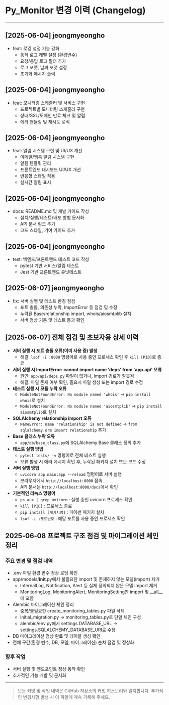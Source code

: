 # Py_Monitor 변경 이력 (Changelog)

---

## [2025-06-04] jeongmyeongho
- feat: 로깅 설정 기능 강화
  - 동적 로그 레벨 설정 (환경변수)
  - 요청/응답 로그 필터 추가
  - 로그 포맷, 날짜 포맷 설정
  - 초기화 메시지 출력

## [2025-06-04] jeongmyeongho
- feat: 모니터링 스케줄러 및 서비스 구현
  - 프로젝트별 모니터링 스케줄러 구현
  - 상태/SSL/도메인 만료 체크 및 알림
  - 에러 핸들링 및 재시도 로직

## [2025-06-04] jeongmyeongho
- feat: 알림 시스템 구현 및 UI/UX 개선
  - 이메일/웹훅 알림 시스템 구현
  - 알림 템플릿 관리
  - 프론트엔드 대시보드 UI/UX 개선
  - 반응형 스타일 적용
  - 실시간 알림 표시

## [2025-06-04] jeongmyeongho
- docs: README.md 및 개발 가이드 작성
  - 설치/실행/테스트/배포 방법 문서화
  - API 문서 링크 추가
  - 코드 스타일, 기여 가이드 추가

## [2025-06-04] jeongmyeongho
- test: 백엔드/프론트엔드 테스트 코드 작성
  - pytest 기반 서비스/알림 테스트
  - Jest 기반 프론트엔드 유닛테스트

## [2025-06-07] jeongmyeongho
- fix: 서버 실행 및 테스트 환경 점검
  - 포트 충돌, 의존성 누락, ImportError 등 점검 및 수정
  - 누락된 Base/relationship import, whois/aiosmtplib 설치
  - 서버 정상 기동 및 테스트 통과 확인

## [2025-06-07] 전체 점검 및 초보자용 상세 이력

- **서버 실행 시 포트 충돌 오류(이미 사용 중) 발생**
  - 해결: `lsof -i :8000` 명령어로 사용 중인 프로세스 확인 후 `kill [PID]`로 종료
- **서버 실행 시 ImportError: cannot import name 'deps' from 'app.api' 오류**
  - 원인: `app/api/deps.py` 파일이 없거나, import 경로가 잘못됨
  - 해결: 파일 존재 여부 확인, 필요시 파일 생성 또는 import 경로 수정
- **테스트 실행 시 모듈 누락 오류**
  - `ModuleNotFoundError: No module named 'whois'` → `pip install whois`로 설치
  - `ModuleNotFoundError: No module named 'aiosmtplib'` → `pip install aiosmtplib`로 설치
- **SQLAlchemy relationship import 오류**
  - `NameError: name 'relationship' is not defined` → `from sqlalchemy.orm import relationship` 추가
- **Base 클래스 누락 오류**
  - `app/db/base_class.py`에 SQLAlchemy Base 클래스 정의 추가
- **테스트 실행 방법**
  - `pytest tests/ -v` 명령어로 전체 테스트 실행
  - 오류 발생 시 에러 메시지 확인 후, 누락된 패키지 설치 또는 코드 수정
- **서버 실행 방법**
  - `uvicorn app.main:app --reload` 명령어로 서버 실행
  - 브라우저에서 `http://localhost:8000` 접속
  - API 문서는 `http://localhost:8000/docs`에서 확인
- **기본적인 리눅스 명령어**
  - `ps aux | grep uvicorn` : 실행 중인 uvicorn 프로세스 확인
  - `kill [PID]` : 프로세스 종료
  - `pip install [패키지명]` : 파이썬 패키지 설치
  - `lsof -i :포트번호` : 해당 포트를 사용 중인 프로세스 확인

## 2025-06-08 프로젝트 구조 점검 및 마이그레이션 체인 정리

### 주요 변경 및 점검 내역
- .env 파일 환경 변수 정상 로딩 확인
- app/models/__init__.py에서 불필요한 import 및 존재하지 않는 모델(import) 제거
    - InternalLog, Notification, Alert 등 실제 정의되지 않은 모델 import 제거
    - MonitoringLog, MonitoringAlert, MonitoringSetting만 import 및 __all__에 포함
- Alembic 마이그레이션 체인 정리
    - 중복/불필요한 create_monitoring_tables.py 파일 삭제
    - initial_migration.py → monitoring_tables.py로 단일 체인 구성
    - alembic/env.py에서 settings.DATABASE_URL → settings.SQLALCHEMY_DATABASE_URI로 수정
- DB 마이그레이션 정상 완료 및 테이블 생성 확인
- 전체 구간(환경 변수, DB, 모델, 마이그레이션) 순차 점검 및 정상화

### 향후 작업
- 서버 실행 및 엔드포인트 정상 동작 확인
- 추가적인 기능 개발 및 문서화

---

> 모든 커밋 및 작업 내역은 GitHub 저장소의 커밋 히스토리와 일치합니다.
> 추가적인 변경사항 발생 시 이 파일에 계속 기록해 주세요. 